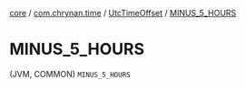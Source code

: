 [core](../../index.md) / [com.chrynan.time](../index.md) / [UtcTimeOffset](index.md) / [MINUS_5_HOURS](./-m-i-n-u-s_5_-h-o-u-r-s.md)

# MINUS_5_HOURS

(JVM, COMMON) `MINUS_5_HOURS`